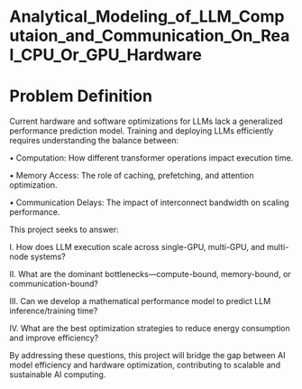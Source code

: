 # Analytical_Modeling_of_LLM_Computaion_and_Communication_On_Real_CPU_Or_GPU_Hardware
# Problem Definition
Current hardware and software optimizations for LLMs lack a generalized performance prediction model. Training and deploying LLMs efficiently requires understanding the balance between:

•	Computation: How different transformer operations impact execution time.

•	Memory Access: The role of caching, prefetching, and attention optimization.

•	Communication Delays: The impact of interconnect bandwidth on scaling performance.

This project seeks to answer:

I.	How does LLM execution scale across single-GPU, multi-GPU, and multi-node systems?

II.	What are the dominant bottlenecks—compute-bound, memory-bound, or communication-bound?

III.	Can we develop a mathematical performance model to predict LLM inference/training time?

IV.	What are the best optimization strategies to reduce energy consumption and improve efficiency?

By addressing these questions, this project will bridge the gap between AI model efficiency and hardware optimization, contributing to scalable and sustainable AI computing.

